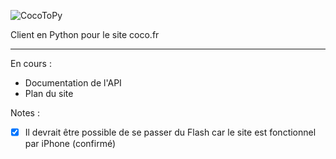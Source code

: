 ![CocoToPy](https://my.mixtape.moe/ydggui.svg)

Client en Python pour le site coco.fr

***

En cours :
* Documentation de l'API
* Plan du site

Notes :
- [x] Il devrait être possible de se passer du Flash car le site est fonctionnel par iPhone (confirmé)

